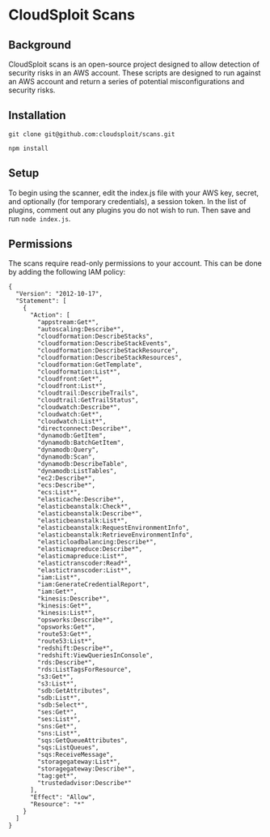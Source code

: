 CloudSploit Scans
=================

## Background
CloudSploit scans is an open-source project designed to allow detection of security risks in an AWS account. These scripts are designed to run against an AWS account and return a series of potential misconfigurations and security risks.

## Installation
```
git clone git@github.com:cloudsploit/scans.git
```

```
npm install
```

## Setup
To begin using the scanner, edit the index.js file with your AWS key, secret, and optionally (for temporary credentials), a session token. In the list of plugins, comment out any plugins you do not wish to run. Then save and run ```node index.js```.

## Permissions
The scans require read-only permissions to your account. This can be done by adding the following IAM policy:

```
{
  "Version": "2012-10-17",
  "Statement": [
    {
      "Action": [
        "appstream:Get*",
        "autoscaling:Describe*",
        "cloudformation:DescribeStacks",
        "cloudformation:DescribeStackEvents",
        "cloudformation:DescribeStackResource",
        "cloudformation:DescribeStackResources",
        "cloudformation:GetTemplate",
        "cloudformation:List*",
        "cloudfront:Get*",
        "cloudfront:List*",
        "cloudtrail:DescribeTrails",
        "cloudtrail:GetTrailStatus",
        "cloudwatch:Describe*",
        "cloudwatch:Get*",
        "cloudwatch:List*",
        "directconnect:Describe*",
        "dynamodb:GetItem",
        "dynamodb:BatchGetItem",
        "dynamodb:Query",
        "dynamodb:Scan",
        "dynamodb:DescribeTable",
        "dynamodb:ListTables",
        "ec2:Describe*",
        "ecs:Describe*",
        "ecs:List*",
        "elasticache:Describe*",
        "elasticbeanstalk:Check*",
        "elasticbeanstalk:Describe*",
        "elasticbeanstalk:List*",
        "elasticbeanstalk:RequestEnvironmentInfo",
        "elasticbeanstalk:RetrieveEnvironmentInfo",
        "elasticloadbalancing:Describe*",
        "elasticmapreduce:Describe*",
        "elasticmapreduce:List*",
        "elastictranscoder:Read*",
        "elastictranscoder:List*",
        "iam:List*",
        "iam:GenerateCredentialReport",
        "iam:Get*",
        "kinesis:Describe*",
        "kinesis:Get*",
        "kinesis:List*",
        "opsworks:Describe*",
        "opsworks:Get*",
        "route53:Get*",
        "route53:List*",
        "redshift:Describe*",
        "redshift:ViewQueriesInConsole",
        "rds:Describe*",
        "rds:ListTagsForResource",
        "s3:Get*",
        "s3:List*",
        "sdb:GetAttributes",
        "sdb:List*",
        "sdb:Select*",
        "ses:Get*",
        "ses:List*",
        "sns:Get*",
        "sns:List*",
        "sqs:GetQueueAttributes",
        "sqs:ListQueues",
        "sqs:ReceiveMessage",
        "storagegateway:List*",
        "storagegateway:Describe*",
        "tag:get*",
        "trustedadvisor:Describe*"
      ],
      "Effect": "Allow",
      "Resource": "*"
    }
  ]
}
```
